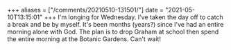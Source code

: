 +++
aliases = ["/comments/20210510-131501/"]
date = "2021-05-10T13:15:01"
+++
I'm longing for Wednesday. I've taken the day off to catch a break and be by myself. It's been months (years?) since I've had an entire morning alone with God. The plan is to drop Graham at school then spend the entire morning at the Botanic Gardens. Can't wait!

